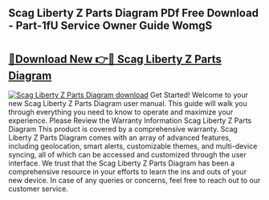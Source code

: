 ## Scag Liberty Z Parts Diagram PDf Free Download - Part-1fU Service Owner Guide WomgS

# <h2><a href="http://dfunamj.blite.top/?on=Scag+Liberty+Z+Parts+Diagram">🔗Download New 👉🔴 Scag Liberty Z Parts Diagram</a></h2>

[![Scag Liberty Z Parts Diagram download](https://i.imgur.com/lujVjoI.png)](http://dfunamj.blite.top/?on=Scag+Liberty+Z+Parts+Diagram)
Get Started! Welcome to your new Scag Liberty Z Parts Diagram user manual. This guide will walk you through everything you need to know to operate and maximize your experience. Please Review the Warranty Information Scag Liberty Z Parts Diagram This product is covered by a comprehensive warranty. Scag Liberty Z Parts Diagram comes with an array of advanced features, including geolocation, smart alerts, customizable themes, and multi-device syncing, all of which can be accessed and customized through the user interface. We trust that the Scag Liberty Z Parts Diagram has been a comprehensive resource in your efforts to learn the ins and outs of your new device. In case of any queries or concerns, feel free to reach out to our customer service.
